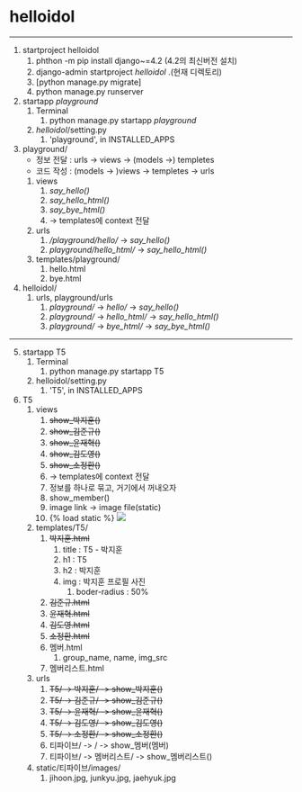 # helloidol

 - - -

1. startproject helloidol
   1. phthon -m pip install django~=4.2 (4.2의 최신버전 설치)
   2. django-admin startproject _helloidol_ .(현재 디렉토리)
   3. [python manage.py migrate]
   4. python manage.py runserver
2. startapp _playground_
   1. Terminal
      1. python manage.py startapp _playground_
   2. _helloidol_/setting.py
      1. 'playground', in INSTALLED_APPS
3. playground/
   - 정보 전달 : urls -> views -> (models ->) templetes
   - 코드 작성 : (models -> )views -> templetes -> urls
   1. views
      1. _say_hello()_
      2. _say_hello_html()_
      3. _say_bye_html()_
      4. -> templates에 context 전달
   2. urls 
      1. _/playground/hello/_ -> _say_hello()_
      2. _playground/hello_html/_ -> _say_hello_html()_
   3. templates/playground/
      1. hello.html
      2. bye.html
4. helloidol/ 
    1. urls, playground/urls
       1. _playground/_ -> _hello/_ -> _say_hello()_
       2. _playground/_ -> _hello_html/_ -> _say_hello_html()_
       3. _playground/_ -> _bye_html/_ -> _say_bye_html()_

---
5. startapp T5
   1. Terminal
      1. python manage.py startapp T5
   2. helloidol/setting.py
      1. 'T5', in INSTALLED_APPS
6. T5
   1. views
      1. ~~show_박지훈()~~
      2. ~~show_김준규()~~
      3. ~~show_윤재혁()~~
      4. ~~show_김도영()~~
      5. ~~show_소정환()~~
      6. -> templates에 context 전달
      7. 정보를 하나로 묶고, 거기에서 꺼내오자
      8. show_member()
      9. image link -> image file(static)
      10. {% load static %} <img src="{% static img_src %}">
   2. templates/T5/
      1. ~~박지훈.html~~
         1. title : T5 - 박지훈
         2. h1 : T5
         3. h2 : 박지훈
         4. img : 박지훈 프로필 사진
            1. boder-radius : 50%
      2. ~~김준규.html~~
      3. ~~윤재혁.html~~
      4. ~~김도영.html~~
      5. ~~소정환.html~~
      6. 멤버.html
         1. group_name, name, img_src
      7. 멤버리스트.html
   3. urls
      1. ~~T5/ -> 박지훈/ -> show_박지훈()~~
      2. ~~T5/ -> 김준규/ -> show_김준규()~~
      3. ~~T5/ -> 윤재혁/ -> show_윤재혁()~~
      4. ~~T5/ -> 김도영/ -> show_김도영()~~
      5. ~~T5/ -> 소정환/ -> show_소정환()~~
      6. 티파이브/ -> <member>/ -> show_멤버(멤버)
      7. 티파이브/ -> 멤버리스트/ -> show_멤버리스트()
   4. static/티파이브/images/
      1. jihoon.jpg, junkyu.jpg, jaehyuk.jpg